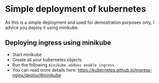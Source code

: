 # Simple deployment of kubernetes


As this is a simple deployment and used for demostration purposes only, I advice you deploy it using minikube.


## Deploying ingress using minikube
- Start minikube
- Create all your kubernetes objects
- Run the following `minikube addons enable ingress`
- You can read more details here: https://kubernetes.github.io/ingress-nginx/deploy/#minikube